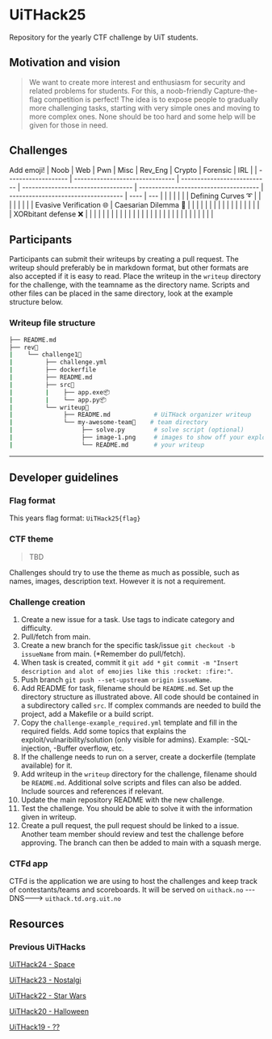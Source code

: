 # UiTHack25

Repository for the yearly CTF challenge by UiT students.

## Motivation and vision

> We want to create more interest and enthusiasm for security and related problems for students.
For this, a noob-friendly Capture-the-flag competition is perfect!
The idea is to expose people to gradually more challenging tasks, starting with very simple ones and moving to more complex ones.
None should be too hard and some help will be given for those in need.

## Challenges

Add emoji!
| Noob | Web | Pwn | Misc | Rev_Eng | Crypto | Forensic | IRL |
| ------------------- | ------------------------------- | --------------------------- | ---------------------------------- | ------------------------------------- | ----------------------------------- | ---- | --- |
|  |  |  |  |  | Defining Curves ➰ |  |  |
|  |  |  |  | Evasive Verification 🌐  | Caesarian Dilemma 👑 |  |  |
|  |  |  |  |  |  |  |  |
|  |  |  |  |  | XORbitant defense ❌ |  |  |
|  |  |  |  |  |  |  |  |
|  |  |  |  |  |  |  |  |
|  |  |  |  |  |  |  |  |

## Participants

Participants can submit their writeups by creating a pull request.
The writeup should preferably be in markdown format, but other formats are also accepted if it is easy to read.
Place the writeup in the `writeup` directory for the challenge, with the teamname as the directory name.
Scripts and other files can be placed in the same directory, look at the example structure below.

### Writeup file structure

```sh
├── README.md
├── rev📂
|    └── challenge1📂
|         ├── challenge.yml
|         ├── dockerfile
|         ├── README.md
|         ├── src📂
|         |    ├── app.exe📦
|         |    └── app.py📦
|         └── writeup📂
|              ├── README.md            # UiTHack organizer writeup
|              └── my-awesome-team📂    # team directory
|                   ├── solve.py        # solve script (optional)
|                   ├── image-1.png     # images to show off your exploits (optional)
|                   └── README.md       # your writeup
```

---

## Developer guidelines

### Flag format

This years flag format: `UiTHack25{flag}`

### CTF theme

> TBD

Challenges should try to use the theme as much as possible, such as names, images, description text.
However it is not a requirement.

### Challenge creation

1. Create a new issue for a task. Use tags to indicate category and difficulty.
2. Pull/fetch from main.
3. Create a new branch for the specific task/issue `git checkout -b issueName` from main.
(\*Remember do pull/fetch).
4. When task is created, commit it `git add *` `git commit -m "Insert description and alot of emojies like this :rocket: :fire:"`.
5. Push branch `git push --set-upstream origin issueName`.
6. Add README for task, filename should be `README.md`.
Set up the directory structure as illustrated above.
All code should be contained in a subdirectory called `src`.
If complex commands are needed to build the project, add a Makefile or a build script.
7. Copy the `challenge-example_required.yml` template and fill in the required fields.
Add some topics that explains the exploit/vulnaribility/solution (only visible for admins).
Example: -SQL-injection, -Buffer overflow, etc.
8. If the challenge needs to run on a server, create a dockerfile (template available) for it.
9. Add writeup in the `writeup` directory for the challenge, filename should be `README.md`.
Additional solve scripts and files can also be added.
Include sources and references if relevant.
10. Update the main repository README with the new challenge.
11. Test the challenge. You should be able to solve it with the information given in writeup.
12. Create a pull request, the pull request should be linked to a issue.
Another team member should review and test the challenge before approving.
The branch can then be added to main with a squash merge.

### CTFd app

CTFd is the application we are using to host the challenges and keep track of contestants/teams and scoreboards.
It will be served on `uithack.no` ---DNS---> `uithack.td.org.uit.no`

## Resources

### Previous UiTHacks

[UiTHack24 - Space](https://github.com/Loevland/UiTHack24)

[UiTHack23 - Nostalgi](https://github.com/td-org-uit-no/UiTHack23)

[UiTHack22 - Star Wars](https://github.com/td-org-uit-no/UiTHack22)

[UiTHack20 - Halloween](https://github.com/td-org-uit-no/UiTHack20)

[UiTHack19 - ??](https://github.com/td-org-uit-no/UiTHack19)

